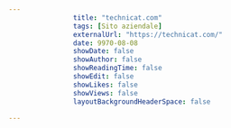 ---
                title: "technicat.com"
                tags: [Sito aziendale]
                externalUrl: "https://technicat.com/"
                date: 9970-08-08
                showDate: false
                showAuthor: false
                showReadingTime: false
                showEdit: false
                showLikes: false
                showViews: false
                layoutBackgroundHeaderSpace: false
                ---


